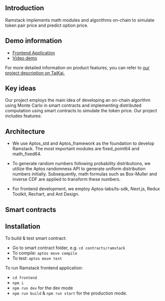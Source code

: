 ## Introduction

Ramstack implements math modules and algorithms on-chain to simulate token pair price and predict option price.

## Demo information
- [Frontend Application](https://ramstack.a2n.finance)
- [Video demo]()


For more detailed information on product features, you can refer to [our project description on TaiKai.](https://taikai.network/aptos/hackathons/aptos-random-hack/projects/cltmp232e06djwc017mvepq7j/idea)

## Key ideas
Our project employs the main idea of developing an on-chain algorithm using Monte Carlo in smart contracts and implementing distributed computation using smart contracts to simulate the token price. Our project includes features:

## Architecture

- We use Aptos_std and Aptos_framework as the foundation to develop Ramstack. The most important modules are fixed_point64 and math_fixed64.

- To generate random numbers following probability distributions, we utilize the Aptos randomness API to generate uniform distribution numbers initially. Subsequently, math formulas such as Box-Muller and inverse CDF are applied to transform these numbers.

- For frontend development, we employ Aptos-labs/ts-sdk, Next.js, Redux Toolkit, Rechart, and Ant Design.

## Smart contracts



## Installation

To build & test smart contract:
- Go to smart contract folder, e.g. ```cd contracts/ramstack```
- To compile: ```aptos move compile ```
- To test: ```aptos move test```


To run Ramstack frontend application:
- ```cd frontend```
- ```npm i```
- ```npm run dev``` for the dev mode
- ```npm run build``` & ```npm run start``` for the production mode.




